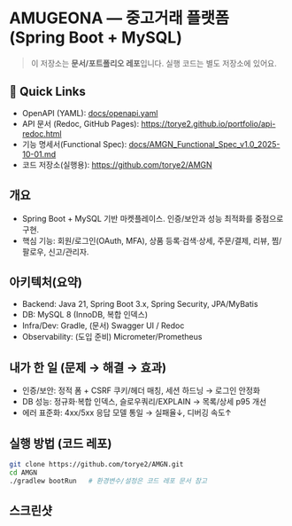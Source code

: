 # AMUGEONA — 중고거래 플랫폼 (Spring Boot + MySQL)

> 이 저장소는 **문서/포트폴리오 레포**입니다. 실행 코드는 별도 저장소에 있어요.

## 🔗 Quick Links
- OpenAPI (YAML): [docs/openapi.yaml](docs/openapi.yaml)
- API 문서 (Redoc, GitHub Pages): https://torye2.github.io/portfolio/api-redoc.html
- 기능 명세서(Functional Spec): [docs/AMGN_Functional_Spec_v1.0_2025-10-01.md](docs/AMGN_Functional_Spec_v1.0_2025-10-01.md)
- 코드 저장소(실행용): https://github.com/torye2/AMGN

## 개요
- Spring Boot + MySQL 기반 마켓플레이스. 인증/보안과 성능 최적화를 중점으로 구현.
- 핵심 기능: 회원/로그인(OAuth, MFA), 상품 등록·검색·상세, 주문/결제, 리뷰, 찜/팔로우, 신고/관리자.

## 아키텍처(요약)
- Backend: Java 21, Spring Boot 3.x, Spring Security, JPA/MyBatis
- DB: MySQL 8 (InnoDB, 복합 인덱스)
- Infra/Dev: Gradle, (문서) Swagger UI / Redoc
- Observability: (도입 준비) Micrometer/Prometheus

## 내가 한 일 (문제 → 해결 → 효과)
- 인증/보안: 정적 폼 + CSRF 쿠키/헤더 매칭, 세션 하드닝 → 로그인 안정화
- DB 성능: 정규화·복합 인덱스, 슬로우쿼리/EXPLAIN → 목록/상세 p95 개선
- 에러 표준화: 4xx/5xx 응답 모델 통일 → 실패율↓, 디버깅 속도↑

## 실행 방법 (코드 레포)
```bash
git clone https://github.com/torye2/AMGN.git
cd AMGN
./gradlew bootRun   # 환경변수/설정은 코드 레포 문서 참고
```
## 스크린샷
